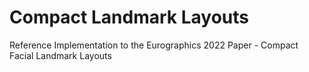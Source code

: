 # Compact Landmark Layouts
Reference Implementation to the Eurographics 2022 Paper - Compact Facial Landmark Layouts


